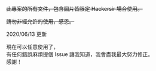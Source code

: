 ~~此專案的所有文件，包含圖片皆限定 Hackersir 場合使用。~~

~~請勿非經允許的使用，感恩。~~

2020/06/13 更新  

現在可以任意使用了，  
有任何錯誤麻煩提個 Issue 讓我知道，我會盡我最大努力修正。  
感謝！

